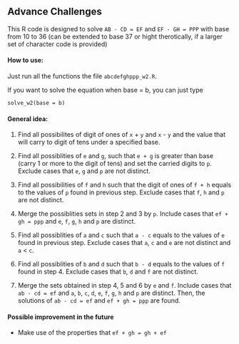 ## Advance Challenges 

This R code is designed to solve `AB - CD = EF` and `EF - GH = PPP` with base from 10 to 36 (can be extended to base 37 or hight therotically, if a larger set of character code is provided)


#### How to use:

Just run all the functions the file `abcdefghppp_w2.R`.

If you want to solve the equation when base = b, you can just type

```
solve_w2(base = b)
```


#### General idea:

1. Find all possibilites of digit of ones of `x` + `y` and `x` - `y` and the value that will carry to digit of tens under a specified base.

2. Find all possiblities of `e` and `g`, such that `e + g` is greater than base (carry 1 or more to the digit of tens) and set the carried digits to `p`. Exclude cases that `e`, `g` and `p` are not distinct.

3. Find all possibilities of `f` and `h` such that the digit of ones of `f + h` equals to the values of `p` found in previous step. Exclude cases that `f`, `h` and `p` are not distinct.

4. Merge the possiblities sets in step 2 and 3 by `p`. Include cases that `ef + gh = ppp` and `e`, `f`, `g`, `h` and `p` are distinct.

5. Find all possiblities of `a` and `c` such that `a - c` equals to the values of `e` found in previous step.  Exclude cases that `a`, `c` and `e` are not distinct and `a` < `c`.

6. Find all possiblities of `b` and `d` such that `b - d` equals to the values of `f` found in step 4.  Exclude cases that `b`, `d` and `f` are not distinct.

7. Merge the sets obtained in step 4, 5 and 6 by `e` and `f`. Include cases that `ab - cd = ef` and `a`, `b`, `c`, `d`, `e`, `f`, `g`, `h` and `p` are distinct. Then, the solutions of `ab - cd = ef` and `ef + gh = ppp` are found.


#### Possible improvement in the future

* Make use of the properties that `ef + gh = gh + ef`



